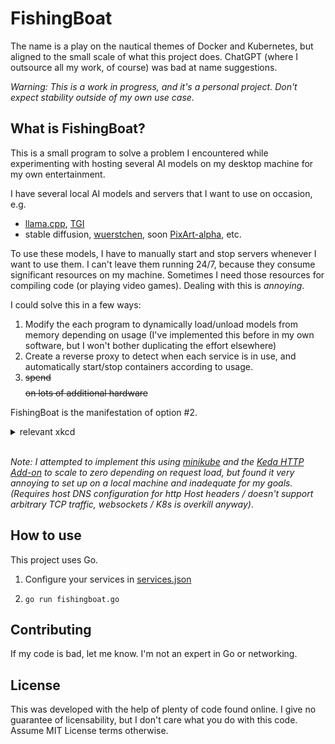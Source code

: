 # FishingBoat

The name is a play on the nautical themes of Docker and Kubernetes, but aligned to the small scale of what this project does. ChatGPT (where I outsource all my work, of course) was bad at name suggestions.

_Warning: This is a work in progress, and it's a personal project. Don't expect stability outside of my own use case._

## What is FishingBoat?

This is a small program to solve a problem I encountered while experimenting with hosting several AI models on my desktop machine for my own entertainment.

I have several local AI models and servers that I want to use on occasion, e.g.
- [llama.cpp](https://github.com/ggerganov/llama.cpp), [TGI](https://huggingface.co/docs/text-generation-inference/index)
- stable diffusion, [wuerstchen](https://huggingface.co/warp-ai/wuerstchen), soon [PixArt-alpha](https://huggingface.co/PixArt-alpha), etc.

To use these models, I have to manually start and stop servers whenever I want to use them. I can't leave them running 24/7, because they consume significant resources on my machine. Sometimes I need those resources for compiling code (or playing video games). Dealing with this is _annoying_.

I could solve this in a few ways:
1. Modify the each program to dynamically load/unload models from memory depending on usage (I've implemented this before in my own software, but I won't bother duplicating the effort elsewhere)
2. Create a reverse proxy to detect when each service is in use, and automatically start/stop containers according to usage.
3. ~~spend $$$$ on lots of additional hardware~~

FishingBoat is the manifestation of option #2.

<details><summary>relevant xkcd</summary>

![automation](https://imgs.xkcd.com/comics/automation.png)

</details>
<br>

_Note: I attempted to implement this using [minikube](https://minikube.sigs.k8s.io/docs/start/) and the [Keda HTTP Add-on](https://github.com/kedacore/http-add-on) to scale to zero depending on request load, but found it very annoying to set up on a local machine and inadequate for my goals. (Requires host DNS configuration for http Host headers / doesn't support arbitrary TCP traffic, websockets / K8s is overkill anyway)_.

## How to use

This project uses Go.

1. Configure your services in [services.json](example_services.json)

2. `go run fishingboat.go`

## Contributing

If my code is bad, let me know. I'm not an expert in Go or networking.

## License

This was developed with the help of plenty of code found online. I give no guarantee of licensability, but I don't care what you do with this code. Assume MIT License terms otherwise.

